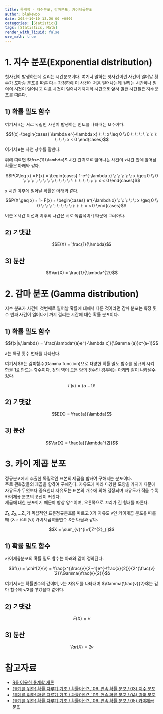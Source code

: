 ```yaml
---
title: 통계학 - 지수분포, 감마분포, 카이제곱분포
author: blakewoo
date: 2024-10-10 12:50:00 +0900
categories: [Statistics]
tags: [Statistics, Math]
render_with_liquid: false
use_math: true
---
```


# 1. 지수 분포(Exponential distribution)
첫사건이 발생하는데 걸리는 시간분포이다. 여기서 말하는 첫사건이란 사건이 일어날 횟수가
포아송 분포를 따른 다는 가정하에 이 사건이 처음 일어나는데 걸리는 시간이나 임의의 사건이 일어나고
다음 사건이 일어나기까지의 시간으로 앞서 말한 시간들은 지수분포를 따른다.

## 1) 확률 밀도 함수
여기서 $\lambda$는 서로 독립인 사건이 발생하는 빈도를 나타내는 모수이다.

$$f(x)=\begin{cases}
\lambda e^{-\lambda x} \: \:  x \leq 0 \\
0 \: \: \: \: \: \: \: \: \: \:  x < 0
\end{cases}$$

여기서 e는 자연 상수를 말한다.

위에 따르면 $\frac{1}{\lambda}$ 시간 간격으로 일어나는 사건이 x시간 안에
일어날 확률은 아래와 같다.

$$P(X\leq x) = F(x) = \begin{cases}
1-e^{-\lambda x} \: \: \: \: \:  x \geq 0 \\
0 \: \: \: \: \: \: \: \: \: \: \: \: \: \: \: \: \: \: \:  x < 0
\end{cases}$$

x 시간 이후에 일어날 확률은 아래와 같다.

$$P(X \geq x) = 1- F(x) = \begin{cases}
e^{-\lambda x} \: \: \: \: \:  x \geq 0 \\
0 \: \: \: \: \: \: \: \: \: \: \: x < 0
\end{cases}$$

이는 x 시간 이전과 이후의 사건은 서로 독립적이기 때문에 그러하다.

## 2) 기댓값

$$E(X) = \frac{1}{\lambda}$$

## 3) 분산

$$Var(X) = \frac{1}{\lambda^{2}}$$

# 2. 감마 분포 (Gamma distribution)
지수 분포가 사건이 첫번째로 일어날 확률에 대해서 다룬 것이라면 감마 분포는
특정 횟수 번째 사건이 일어나기 까지 걸리는 시간에 대한 확률 분포이다.

## 1) 확률 밀도 함수
$$f(x|a,\lambda) = \frac{\lambda^{a}e^{-\lambda x}}{\Gamma (a)}x^{a-1}$$

a는 특정 횟수 번째를 나타낸다.

여기서 $$는 감마함수(Gamma function)으로 다양한 확률 밀도 함수를
정규화 시켜 합을 1로 만드는 함수이다. 정의 역이 모든 양의 정수인 경우에는
아래와 같이 나타낼수 있다.

$$\Gamma (a) = (a-1)!$$

## 2) 기댓값
$$E(X) = \frac{a}{\lambda}$$

## 3) 분산
$$Var(X) = \frac{a}{\lambda^{2}}$$


# 3. 카이 제곱 분포
정규분포에서 추출한 독립적인 표본의 제곱을 합하여 구해지는 분포이다.   
주로 관측값들의 제곱을 합하여 구해진다. 자유도에 따라 다양한 모양을 가지기 때문에
자유도가 무엇보다 중요한데 자유도는 표본의 개수에 의해 결정되며 자유도가 작을 수록 카이제곱 분포의 분산이 커진다.   
제곱에 대한 분포이기 때문에 항상 양수이며, 오른쪽으로 꼬리가 긴 형태를 따른다.

$Z_{1},Z_{2},...Z_{v}$가 독립적인 표준정규분포를 따르고 X가 자유도 v인 카이제곱 분포를
따를때 (X ~ \chi(v)) 카이제곱확률변수 X는 다음과 같다.

$$X = \sum_{v}^{i=1}Z^{2}_{i}$$ 

## 1) 확률 밀도 함수

카이제곱분포의 확률 밀도 함수는 아래와 같이 정의된다.

$$f(x) = \chi^{2}(v) = \frac{x^{\frac{v}{2}-1}e^{-\frac{x}{2}}}{2^{\frac{v}{2}}\Gamma(\frac{v}{2})}$$

여기서 x는 확률변수의 값이며, v는 자유도를 나타내며 $\Gamma(\frac{v}{2})$는 감마 함수에 v/2를 넣었을때 값이다.

## 2) 기댓값
$$E(X) = v$$

## 3) 분산
$$Var(X) = 2v$$



# 참고자료
- [R을 이용한 통계학 개론](https://www.kmooc.kr/view/course/detail/5086?tm=20240914182522)
- [(통계를 위한) 확률 다루기 기초 / 확률이란? / 06. 연속 확률 분포 / 03) 지수 분포](https://wikidocs.net/201404)
- [(통계를 위한) 확률 다루기 기초 / 확률이란? / 06. 연속 확률 분포 / 04) 감마 분포](https://wikidocs.net/200586)
- [(통계를 위한) 확률 다루기 기초 / 확률이란? / 06. 연속 확률 분포 / 05) 카이제곱 분포](https://wikidocs.net/250588)
